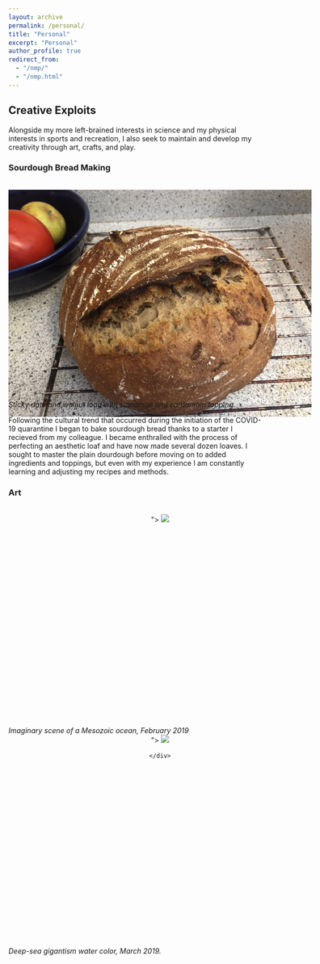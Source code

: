 ```yaml
---
layout: archive
permalink: /personal/
title: "Personal"
excerpt: "Personal"
author_profile: true
redirect_from: 
  - "/nmp/"
  - "/nmp.html"
---
```


## Creative Exploits

Alongside my more left-brained interests in science and my physical interests in sports and recreation, I also seek to maintain and develop my creativity through art, crafts, and play.

### Sourdough Bread Making
<br>
<center>
    <div style="width:600px; height:400px">
        <img src="/images/bread.jpg"/>
    </div>

</center>
<br>
    <i>Sticky date and walnut load with cinnamon and cardamom topping.</i>
    
Following the cultural trend that occurred during the initiation of the COVID-19 quarantine I began to bake sourdough bread thanks to a starter I recieved from my colleague. I became enthralled with the process of perfecting an aesthetic loaf and have now made several dozen loaves. I sought to master the plain dourdough before moving on to added ingredients and toppings, but even with my experience I am constantly learning and adjusting my recipes and methods. 



### Art
<br>
<center>
    <div style="width:600px; height:400px; padding-bottom: 20px;">">
        <img src="/images/Dante_jurassic_ocean080.jpg"/>
    </div>

</center>
    <i>Imaginary scene of a Mesozoic ocean, February 2019</i>

<br>
<center>
    <div style="width:600px; height:400px; padding-bottom: 20px;">">
    <img src="/images/Dante_deep_sea_gigantism.jpg"/>
    
    </div>
</center>
    <i>Deep-sea gigantism water color, March 2019.</i>
